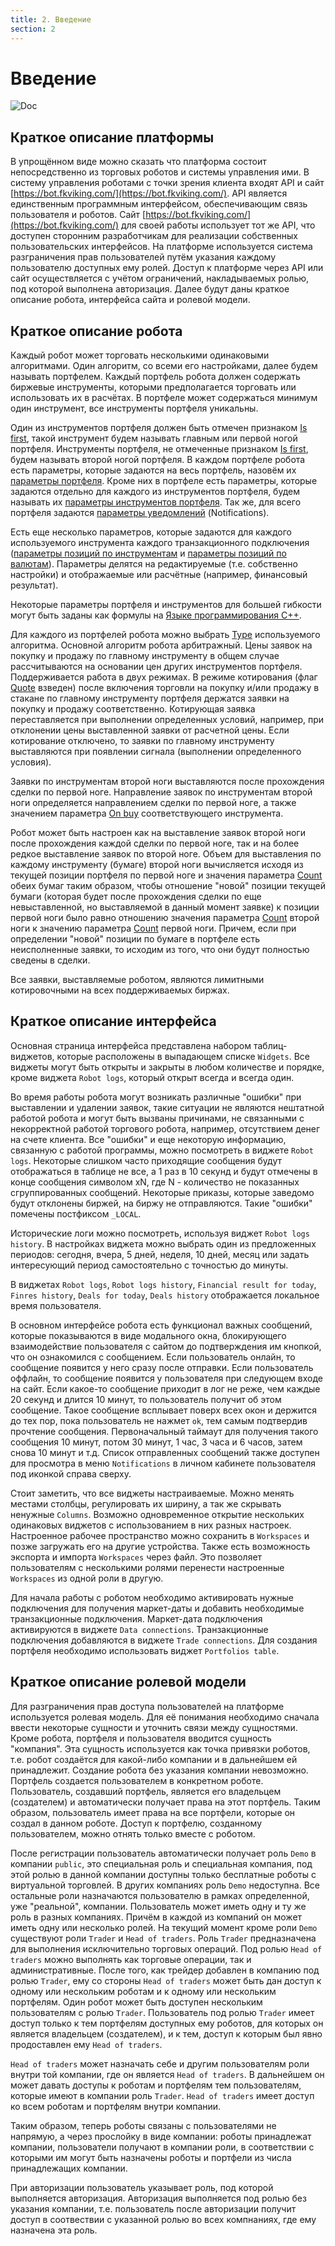 ```yaml
---
title: 2. Введение
section: 2
---
```


# Введение

![Doc](@images/bot-scheme.svg)

## Краткое описание платформы

В упрощённом виде можно сказать что платформа состоит непосредственно из торговых роботов и системы управления ими. В систему управления роботами с
точки зрения клиента входят API и сайт [https://bot.fkviking.com/](https://bot.fkviking.com/). API является единственным программным интерфейсом,
обеспечивающим связь пользователя и роботов. Сайт [https://bot.fkviking.com/](https://bot.fkviking.com/) для своей работы использует тот же API, что
доступен сторонним разработчикам для реализации собственных пользовательских интерфейсов. На платформе используется система разграничения прав
пользователей путём указания каждому пользователю доступных ему ролей. Доступ к платформе через API или сайт осуществляется с учётом ограничений,
накладываемых ролью, под которой выполнена авторизация. Далее будут даны краткое описание робота, интерфейса сайта и ролевой модели.

## Краткое описание робота

Каждый робот может торговать несколькими одинаковыми алгоритмами. Один алгоритм, со всеми его настройками, далее будем называть портфелем. Каждый
портфель робота должен содержать биржевые инструменты, которыми предполагается торговать или использовать их в расчётах. В портфеле может содержаться
минимум один инструмент, все инструменты портфеля уникальны.

Один из инструментов портфеля должен быть отмечен признаком [Is first](params-description.md#is-first), такой инструмент будем называть главным или
первой ногой портфеля. Инструменты портфеля, не отмеченные признаком [Is first](params-description.md#is-first), будем называть второй ногой портфеля.
В каждом портфеле робота есть параметры, которые задаются на весь портфель, назовём их [параметры портфеля](params-description.md#параметры-портфеля).
Кроме них в портфеле есть параметры, которые задаются отдельно для каждого из инструментов портфеля, будем называть их [параметры инструментов портфеля](params-description.md#параметры-инструментов-портфеля).
Так же, для всего портфеля задаются [параметры уведомлений](params-description.md#параметры-уведомлений) (Notifications).

Есть еще несколько параметров, которые задаются для каждого используемого инструмента каждого транзакционного подключения
([параметры позиций по инструментам](params-description.md#параметры-позиций-по-инструментам) и [параметры позиций по валютам](params-description.md#параметры-позиций-по-валютам)).
Параметры делятся на редактируемые (т.е. собственно настройки) и отображаемые или расчётные (например, финансовый результат).

Некоторые параметры портфеля и инструментов для большей гибкости могут быть заданы как формулы на [Языке программирования C++](c-api.md#c).

Для каждого из портфелей робота можно выбрать [Type](params-description.md#p.portfolio_type) используемого алгоритма. Основной алгоритм робота
арбитражный. Цены заявок на покупку и продажу по главному инструменту в общем случае рассчитываются на основании цен других инструментов портфеля.
Поддерживается работа в двух режимах. В режиме котирования (флаг [Quote](params-description.md#p.quote) взведен) после включения торговли на покупку
и/или продажу в стакане по главному инструменту портфеля держатся заявки на покупку и продажу соответственно. Котирующая заявка переставляется при
выполнении определенных условий, например, при отклонении цены выставленной заявки от расчетной цены. Если котирование отключено, то заявки по главному
инструменту выставляются при появлении сигнала (выполнении определенного условия).

Заявки по инструментам второй ноги выставляются после прохождения сделки по первой ноге. Направление заявок по инструментам второй ноги определяется
направлением сделки по первой ноге, а также значением параметра [On buy](params-description.md#on-buy) соответствующего инструмента.

Робот может быть настроен как на выставление заявок второй ноги после прохождения каждой сделки по первой ноге, так и на более редкое выставление
заявок по второй ноге. Объем для выставления по каждому инструменту (бумаге) второй ноги вычисляется исходя из текущей позиции портфеля по первой
ноге и значения параметра [Count](params-description.md#count) обеих бумаг таким образом, чтобы отношение "новой" позиции текущей бумаги (которая
будет после прохождения сделки по еще невыставленной, но выставляемой в данный момент заявке) к позиции первой ноги было равно отношению значения
параметра [Count](params-description.md#count) второй ноги к значению параметра [Count](params-description.md#count) первой ноги. Причем, если при
определении "новой" позиции по бумаге в портфеле есть неисполненные заявки, то исходим из того, что они будут полностью сведены в сделки.

Все заявки, выставляемые роботом, являются лимитными котировочными на всех поддерживаемых биржах.

## Краткое описание интерфейса

Основная страница интерфейса представлена набором таблиц-виджетов, которые расположены в выпадающем списке `Widgets`. Все виджеты могут быть открыты
и закрыты в любом количестве и порядке, кроме виджета `Robot logs`, который открыт всегда и всегда один. 

Во время работы робота могут возникать различные "ошибки" при выставлении и удалении заявок, такие ситуации не являются нештатной работой робота и
могут быть вызваны причинами, не связанными с некорректной работой торгового робота, например, отсутствием денег на счете клиента. Все "ошибки" и
еще некоторую информацию, связанную с работой программы, можно посмотреть в виджете `Robot logs`. Некоторые слишком часто приходящие сообщения будут
отображаться в таблице не все, а 1 раз в 10 секунд и будут отмечены в конце сообщения символом xN, где N - количество не показанных сгруппированных
сообщений. Некоторые приказы, которые заведомо будут отклонены биржей, на биржу не отправляются. Такие "ошибки" помечены постфиксом `_LOCAL`.

Исторические логи можно посмотреть, используя виджет `Robot logs history`. В настройках виджета можно выбрать один из предложенных периодов: сегодня,
вчера, 5 дней, неделя, 10 дней, месяц или задать интересующий период самостоятельно с точностью до минуты.  

В виджетах `Robot logs`, `Robot logs history`, `Financial result for today`, `Finres history`, `Deals for today`, `Deals history` отображается
локальное время пользователя.

В основном интерфейсе робота есть функционал важных сообщений, которые показываются в виде модального окна, блокирующего взаимодействие пользователя
с сайтом до подтверждения им кнопкой, что он ознакомился с сообщением. Если пользователь онлайн, то сообщение появится у него сразу после отправки.
Если пользователь оффлайн, то сообщение появится у пользователя при следующем входе на сайт. Если какое-то сообщение приходит в лог не реже, чем
каждые 20 секунд и длится 10 минут, то пользователь получит об этом сообщение. Такое сообщение всплывает поверх всех окон и держится до тех пор,
пока пользователь не нажмет `ok`, тем самым подтвердив прочтение сообщения. Первоначальный таймаут для получения такого сообщения 10 минут, потом
30 минут, 1 час, 3 часа и 6 часов, затем снова 10 минут и т.д. Список отправленных сообщений также доступен для просмотра в меню `Notifications` в
личном кабинете пользователя под иконкой справа сверху.

Стоит заметить, что все виджеты настраиваемые. Можно менять местами столбцы, регулировать их ширину, а так же скрывать ненужные `Columns`. Возможно
одновременное открытие нескольких одинаковых виджетов с использованием в них разных настроек. Настроенное рабочее пространство можно сохранить в
`Workspaces` и позже загружать его на другие устройства. Также есть возможность экспорта и импорта `Workspaces` через файл. Это позволяет пользователям
с несколькими ролями перенести настроенные `Workspaces` из одной роли в другую.

Для начала работы с роботом необходимо активировать нужные подключения для получения маркет-даты и добавить необходимые транзакционные подключения. 
Маркет-дата подключения активируются в виджете `Data connections`. Транзакционные подключения добавляются в виджете `Trade connections`. Для создания
портфеля необходимо использовать виджет `Portfolios table`.

## Краткое описание ролевой модели

Для разграничения прав доступа пользователей на платформе используется ролевая модель. Для её понимания необходимо сначала ввести некоторые сущности и
уточнить связи между сущностями. Кроме робота, портфеля и пользователя вводится сущность "компания". Эта сущность используется как точка привязки роботов,
т.е. робот создаётся для какой-либо компании и в дальнейшем ей принадлежит. Создание робота без указания компании невозможно. Портфель создается пользователем
в конкретном роботе. Пользователь, создавший портфель, является его владельцем (создателем) и автоматически получает права на этот портфель. Таким образом, пользователь
имеет права на все портфели, которые он создал в данном роботе. Доступ к портфелю, созданному пользователем, можно отнять только вместе с роботом.

После регистрации пользователь автоматически получает роль `Demo` в компании `public`, это специальная роль и специальная компания, под этой ролью
в данной компании доступны только бесплатные роботы с виртуальной торговлей. В других компаниях роль `Demo` недоступна. Все остальные роли назначаются пользователю
в рамках определенной, уже "реальной", компании. Пользователь может иметь одну и ту же роль в разных компаниях. Причём в каждой из компаний он может иметь одну или несколько ролей.
На текущий момент кроме роли `Demo` существуют роли `Trader` и `Head of traders`. Роль `Trader` предназначена для выполнения исключительно торговых операций.
Под ролью `Head of traders` можно выполнять как торговые операции, так и административные. После того, как трейдер добавлен в компанию под ролью `Trader`,
ему со стороны `Head of traders` может быть дан доступ к одному или нескольким роботам и к одному или нескольким портфелям. Один робот может быть доступен
нескольким пользователям с ролью `Trader`. Пользователь под ролью `Trader` имеет доступ только к тем портфелям доступных ему роботов, для которых он является
владельцем (создателем), и к тем, доступ к которым был явно продоставлен ему `Head of traders`.

`Head of traders` может назначать себе и другим пользователям роли внутри той компании, где он является `Head of traders`. В дальнейшем он может
давать доступы к роботам и портфелям тем пользователям, которые имеют в компании роль `Trader`. `Head of traders` имеет доступ ко всем роботам и портфелям
внутри компании.

Таким образом, теперь роботы связаны с пользователями не напрямую, а через прослойку в виде компании: роботы принадлежат компании, пользователи получают в компании роли,
в соответствии с которыми им могут быть назначены роботы и портфели из числа принадлежащих компании.

При авторизации пользователь указывает роль, под которой выполняется авторизация. Авторизация выполняется под ролью без указания компании, т.е. пользователь после
авторизации получит доступ в соотвествии с указанной ролью во всех компнаниях, где ему назначена эта роль.
